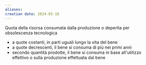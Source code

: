 ```yaml
---
aliases: 
creation date: 2024-03-18
---
```


Quota della risorsa consumata dalla produzione o deperita per obsolescenza tecnologica
- a quote costanti, in parti uguali lungo la vita del bene
- a quote decrescenti, il bene si consuma di più nei primi anni
- secondo quantità prodotte, il bene si consuma in base all'utilizzo effettivo o sulla produzione effettuata dal bene